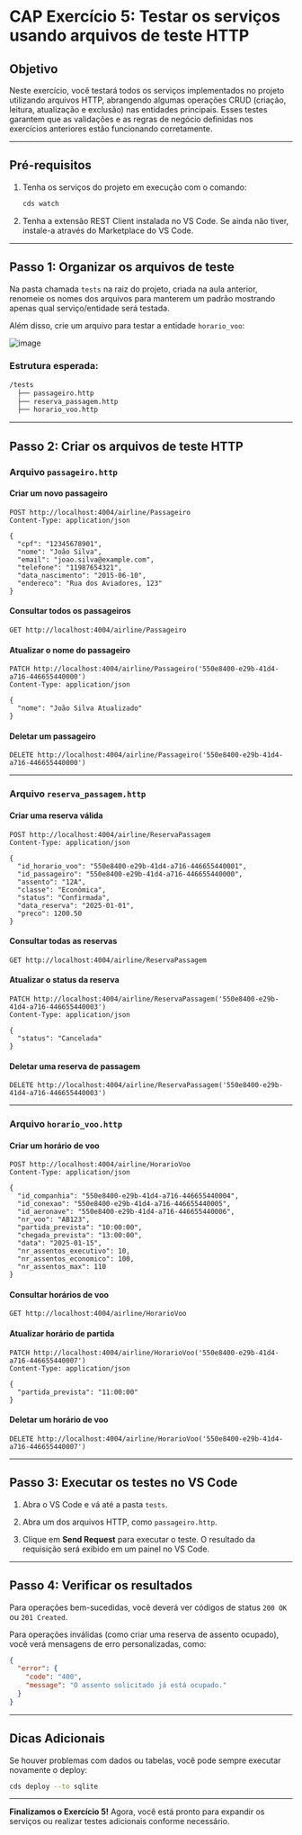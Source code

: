 # CAP Exercício 5: Testar os serviços usando arquivos de teste HTTP

## Objetivo

Neste exercício, você testará todos os serviços implementados no projeto utilizando arquivos HTTP, abrangendo algumas operações CRUD (criação, leitura, atualização e exclusão) nas entidades principais. Esses testes garantem que as validações e as regras de negócio definidas nos exercícios anteriores estão funcionando corretamente.

---

## Pré-requisitos

1. Tenha os serviços do projeto em execução com o comando:

   ```bash
   cds watch
   ```

2. Tenha a extensão REST Client instalada no VS Code. Se ainda não tiver, instale-a através do Marketplace do VS Code.

---

## Passo 1: Organizar os arquivos de teste

Na pasta chamada `tests` na raiz do projeto, criada na aula anterior, renomeie os nomes dos arquivos para manterem um padrão mostrando apenas qual serviço/entidade será testada.

Além disso, crie um arquivo para testar a entidade `horario_voo`:

![image](https://github.com/user-attachments/assets/6d760afc-488e-4dc5-9bf9-95f4348a08d9)

### Estrutura esperada:

```bash
/tests
  ├── passageiro.http
  ├── reserva_passagem.http
  ├── horario_voo.http
```

---

## Passo 2: Criar os arquivos de teste HTTP

### Arquivo `passageiro.http`

#### Criar um novo passageiro

```http
POST http://localhost:4004/airline/Passageiro
Content-Type: application/json

{
  "cpf": "12345678901",
  "nome": "João Silva",
  "email": "joao.silva@example.com",
  "telefone": "11987654321",
  "data_nascimento": "2015-06-10",
  "endereco": "Rua dos Aviadores, 123"
}
```

#### Consultar todos os passageiros

```http
GET http://localhost:4004/airline/Passageiro
```

#### Atualizar o nome do passageiro

```http
PATCH http://localhost:4004/airline/Passageiro('550e8400-e29b-41d4-a716-446655440000')
Content-Type: application/json

{
  "nome": "João Silva Atualizado"
}
```

#### Deletar um passageiro

```http
DELETE http://localhost:4004/airline/Passageiro('550e8400-e29b-41d4-a716-446655440000')
```

---

### Arquivo `reserva_passagem.http`

#### Criar uma reserva válida

```http
POST http://localhost:4004/airline/ReservaPassagem
Content-Type: application/json

{
  "id_horario_voo": "550e8400-e29b-41d4-a716-446655440001",
  "id_passageiro": "550e8400-e29b-41d4-a716-446655440000",
  "assento": "12A",
  "classe": "Econômica",
  "status": "Confirmada",
  "data_reserva": "2025-01-01",
  "preco": 1200.50
}
```

#### Consultar todas as reservas

```http
GET http://localhost:4004/airline/ReservaPassagem
```

#### Atualizar o status da reserva

```http
PATCH http://localhost:4004/airline/ReservaPassagem('550e8400-e29b-41d4-a716-446655440003')
Content-Type: application/json

{
  "status": "Cancelada"
}
```

#### Deletar uma reserva de passagem

```http
DELETE http://localhost:4004/airline/ReservaPassagem('550e8400-e29b-41d4-a716-446655440003')
```

---

### Arquivo `horario_voo.http`

#### Criar um horário de voo

```http
POST http://localhost:4004/airline/HorarioVoo
Content-Type: application/json

{
  "id_companhia": "550e8400-e29b-41d4-a716-446655440004",
  "id_conexao": "550e8400-e29b-41d4-a716-446655440005",
  "id_aeronave": "550e8400-e29b-41d4-a716-446655440006",
  "nr_voo": "AB123",
  "partida_prevista": "10:00:00",
  "chegada_prevista": "13:00:00",
  "data": "2025-01-15",
  "nr_assentos_executivo": 10,
  "nr_assentos_economico": 100,
  "nr_assentos_max": 110
}
```

#### Consultar horários de voo

```http
GET http://localhost:4004/airline/HorarioVoo
```

#### Atualizar horário de partida

```http
PATCH http://localhost:4004/airline/HorarioVoo('550e8400-e29b-41d4-a716-446655440007')
Content-Type: application/json

{
  "partida_prevista": "11:00:00"
}
```

#### Deletar um horário de voo

```http
DELETE http://localhost:4004/airline/HorarioVoo('550e8400-e29b-41d4-a716-446655440007')
```

---

## Passo 3: Executar os testes no VS Code

1. Abra o VS Code e vá até a pasta `tests`.

2. Abra um dos arquivos HTTP, como `passageiro.http`.

3. Clique em **Send Request** para executar o teste. O resultado da requisição será exibido em um painel no VS Code.

---

## Passo 4: Verificar os resultados

Para operações bem-sucedidas, você deverá ver códigos de status `200 OK` ou `201 Created`.

Para operações inválidas (como criar uma reserva de assento ocupado), você verá mensagens de erro personalizadas, como:

```json
{
  "error": {
    "code": "400",
    "message": "O assento solicitado já está ocupado."
  }
}
```

---

## Dicas Adicionais

Se houver problemas com dados ou tabelas, você pode sempre executar novamente o deploy:

```bash
cds deploy --to sqlite
```

---

**Finalizamos o Exercício 5!** Agora, você está pronto para expandir os serviços ou realizar testes adicionais conforme necessário.
